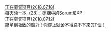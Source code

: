   
[正在募资项目(2018.07.18)](http://www.dianyue.me/archives/110/lcrfsntgomcgwhwr/)  
[每天读一本（28）：硝烟中的Scrum和XP](http://www.dianyue.me/archives/806/rtg1dntnn3kbn1o3/)  
[正在募资项目(2018.07.12)](http://www.dianyue.me/archives/091/2qn6bzq7ybw6tbnp/)  
[简单到极致的魔力！你穿上就舍不得脱不下来的T恤！](http://www.dianyue.me/archives/030/ptdo5wjn4e4c7xa0/)